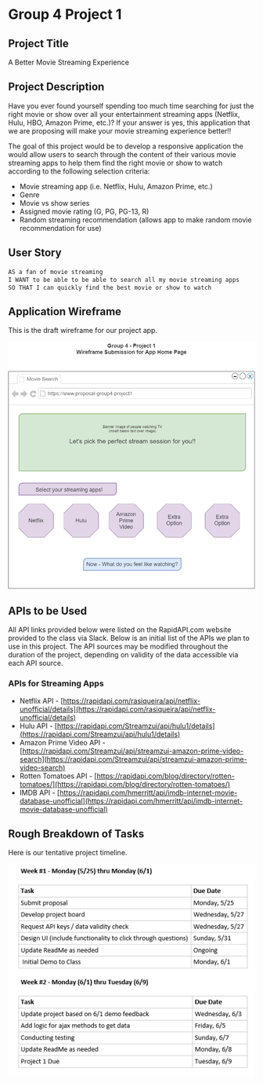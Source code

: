 # Group 4 Project 1

## Project Title

A Better Movie Streaming Experience

## Project Description

Have you ever found yourself spending too much time searching for just the right movie or show over all your entertainment streaming apps (Netflix, Hulu, HBO, Amazon Prime, etc.)? If your answer is yes, this application that we are proposing will make your movie streaming experience better!!

The goal of this project would be to develop a responsive application the would allow users to search through the content of their various movie streaming apps to help them find the right movie or show to watch according to the following selection criteria:

- Movie streaming app (i.e. Netflix, Hulu, Amazon Prime, etc.)
- Genre
- Movie vs show series
- Assigned movie rating (G, PG, PG-13, R)
- Random streaming recommendation (allows app to make random movie recommendation for use)

## User Story

```
AS a fan of movie streaming
I WANT to be able to be able to search all my movie streaming apps
SO THAT I can quickly find the best movie or show to watch

```

## Application Wireframe

This is the draft wireframe for our project app.

![Group 4 Project 1 Wireframe](./Assets/Images/App_Wireframe.png)

## APIs to be Used

All API links provided below were listed on the RapidAPI.com website provided to the class via Slack. Below is an initial list of the APIs we plan to use in this project. The API sources may be modified throughout the duration of the project, depending on validity of the data accessible via each API source.

### APIs for Streaming Apps

- Netflix API - [https://rapidapi.com/rasiqueira/api/netflix-unofficial/details](https://rapidapi.com/rasiqueira/api/netflix-unofficial/details)
- Hulu API - [https://rapidapi.com/Streamzui/api/hulu1/details](https://rapidapi.com/Streamzui/api/hulu1/details)
- Amazon Prime Video API - [https://rapidapi.com/Streamzui/api/streamzui-amazon-prime-video-search](https://rapidapi.com/Streamzui/api/streamzui-amazon-prime-video-search)
- Rotten Tomatoes API - [https://rapidapi.com/blog/directory/rotten-tomatoes/](https://rapidapi.com/blog/directory/rotten-tomatoes/)
- IMDB API - [https://rapidapi.com/hmerritt/api/imdb-internet-movie-database-unofficial](https://rapidapi.com/hmerritt/api/imdb-internet-movie-database-unofficial)

## Rough Breakdown of Tasks

Here is our tentative project timeline.

![Tentative Timeline](./Assets/Images/Tentative_Timeline.png)
